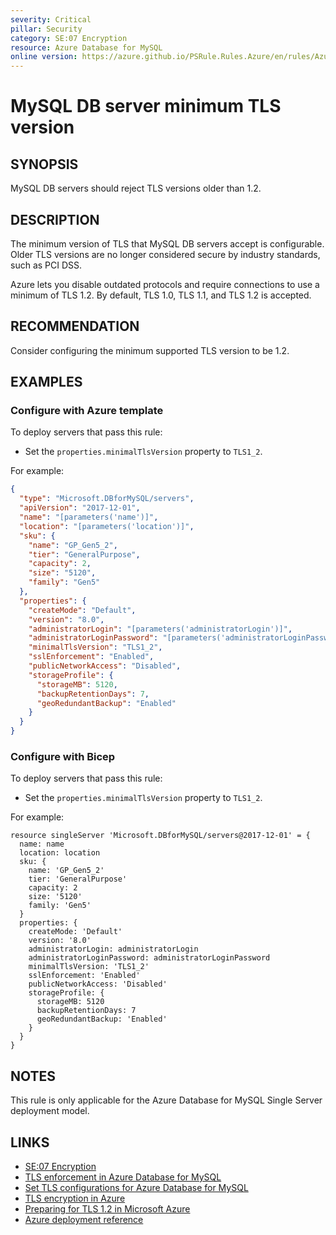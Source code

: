 ```yaml
---
severity: Critical
pillar: Security
category: SE:07 Encryption
resource: Azure Database for MySQL
online version: https://azure.github.io/PSRule.Rules.Azure/en/rules/Azure.MySQL.MinTLS/
---
```


# MySQL DB server minimum TLS version

## SYNOPSIS

MySQL DB servers should reject TLS versions older than 1.2.

## DESCRIPTION

The minimum version of TLS that MySQL DB servers accept is configurable.
Older TLS versions are no longer considered secure by industry standards, such as PCI DSS.

Azure lets you disable outdated protocols and require connections to use a minimum of TLS 1.2.
By default, TLS 1.0, TLS 1.1, and TLS 1.2 is accepted.

## RECOMMENDATION

Consider configuring the minimum supported TLS version to be 1.2.

## EXAMPLES

### Configure with Azure template

To deploy servers that pass this rule:

- Set the `properties.minimalTlsVersion` property to `TLS1_2`.

For example:

```json
{
  "type": "Microsoft.DBforMySQL/servers",
  "apiVersion": "2017-12-01",
  "name": "[parameters('name')]",
  "location": "[parameters('location')]",
  "sku": {
    "name": "GP_Gen5_2",
    "tier": "GeneralPurpose",
    "capacity": 2,
    "size": "5120",
    "family": "Gen5"
  },
  "properties": {
    "createMode": "Default",
    "version": "8.0",
    "administratorLogin": "[parameters('administratorLogin')]",
    "administratorLoginPassword": "[parameters('administratorLoginPassword')]",
    "minimalTlsVersion": "TLS1_2",
    "sslEnforcement": "Enabled",
    "publicNetworkAccess": "Disabled",
    "storageProfile": {
      "storageMB": 5120,
      "backupRetentionDays": 7,
      "geoRedundantBackup": "Enabled"
    }
  }
}
```

### Configure with Bicep

To deploy servers that pass this rule:

- Set the `properties.minimalTlsVersion` property to `TLS1_2`.

For example:

```bicep
resource singleServer 'Microsoft.DBforMySQL/servers@2017-12-01' = {
  name: name
  location: location
  sku: {
    name: 'GP_Gen5_2'
    tier: 'GeneralPurpose'
    capacity: 2
    size: '5120'
    family: 'Gen5'
  }
  properties: {
    createMode: 'Default'
    version: '8.0'
    administratorLogin: administratorLogin
    administratorLoginPassword: administratorLoginPassword
    minimalTlsVersion: 'TLS1_2'
    sslEnforcement: 'Enabled'
    publicNetworkAccess: 'Disabled'
    storageProfile: {
      storageMB: 5120
      backupRetentionDays: 7
      geoRedundantBackup: 'Enabled'
    }
  }
}
```

## NOTES

This rule is only applicable for the Azure Database for MySQL Single Server deployment model.

## LINKS

- [SE:07 Encryption](https://learn.microsoft.com/azure/well-architected/security/encryption#data-in-transit)
- [TLS enforcement in Azure Database for MySQL](https://learn.microsoft.com/azure/mysql/concepts-ssl-connection-security#tls-enforcement-in-azure-database-for-mysql)
- [Set TLS configurations for Azure Database for MySQL](https://learn.microsoft.com/azure/mysql/howto-tls-configurations#set-tls-configurations-for-azure-database-for-mysql)
- [TLS encryption in Azure](https://learn.microsoft.com/azure/security/fundamentals/encryption-overview#tls-encryption-in-azure)
- [Preparing for TLS 1.2 in Microsoft Azure](https://azure.microsoft.com/updates/azuretls12/)
- [Azure deployment reference](https://learn.microsoft.com/azure/templates/microsoft.dbformysql/servers)
